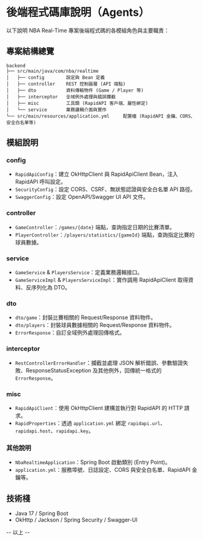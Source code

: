 # 後端程式碼庫說明（Agents）

以下說明 NBA Real-Time 專案後端程式碼的各模組角色與主要職責：

## 專案結構總覽
```text
backend
├── src/main/java/com/nba/realtime
│   ├── config        設定與 Bean 定義
│   ├── controller    REST 控制器層 (API 端點)
│   ├── dto           資料傳輸物件 (Game / Player 等)
│   ├── interceptor   全域例外處理與錯誤攔截
│   ├── misc          工具類 (RapidAPI 客戶端、屬性綁定)
│   └── service       業務邏輯介面與實作
└── src/main/resources/application.yml     配置檔 (RapidAPI 金鑰、CORS、安全白名單等)
```

## 模組說明

### config
- `RapidApiConfig`：建立 OkHttpClient 與 RapidApiClient Bean，注入 RapidAPI 呼叫設定。
- `SecurityConfig`：設定 CORS、CSRF、無狀態認證與安全白名單 API 路徑。
- `SwaggerConfig`：設定 OpenAPI/Swagger UI API 文件。

### controller
- `GameController`：`/games/{date}` 端點，查詢指定日期的比賽清單。
- `PlayerController`：`/players/statistics/{gameId}` 端點，查詢指定比賽的球員數據。

### service
- `GameService` & `PlayersService`：定義業務邏輯接口。
- `GameServiceImpl` & `PlayersServiceImpl`：實作調用 RapidApiClient 取得資料、反序列化為 DTO。

### dto
- `dto/game`：封裝比賽相關的 Request/Response 資料物件。
- `dto/players`：封裝球員數據相關的 Request/Response 資料物件。
- `ErrorResponse`：自訂全域例外處理回傳格式。

### interceptor
- `RestControllerErrorHandler`：攔截並處理 JSON 解析錯誤、參數驗證失敗、ResponseStatusException 及其他例外，回傳統一格式的 `ErrorResponse`。

### misc
- `RapidApiClient`：使用 OkHttpClient 建構並執行對 RapidAPI 的 HTTP 請求。
- `RapidProperties`：透過 `application.yml` 綁定 `rapidapi.url`、`rapidapi.host`、`rapidapi.key`。

### 其他說明
- `NbaRealtimeApplication`：Spring Boot 啟動類別 (Entry Point)。
- `application.yml`：服務埠號、日誌設定、CORS 與安全白名單、RapidAPI 金鑰等。

## 技術棧
- Java 17 / Spring Boot
- OkHttp / Jackson / Spring Security / Swagger-UI

-- 以上 --
